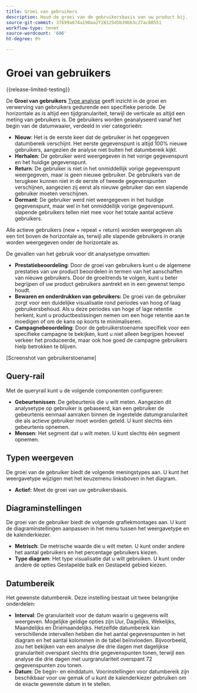 ```yaml
---
title: Groei van gebruikers
description: Houd de groei van de gebruikersbasis van uw product bij.
source-git-commit: 37699a674a190aa2f28125d5b39bb3c27ac88551
workflow-type: tm+mt
source-wordcount: '606'
ht-degree: 0%

---
```


# Groei van gebruikers

{{release-limited-testing}}

De **Groei van gebruikers** [Type analyse](overview.md) geeft inzicht in de groei en verwerving van gebruikers gedurende een specifieke periode. De horizontale as is altijd een tijdgranulariteit, terwijl de verticale as altijd een meting van gebruikers is. De gebruikers worden geanalyseerd vanaf het begin van de datumwaaier, verdeeld in vier categorieën:

* **Nieuw**: Het is de eerste keer dat de gebruiker in het opgegeven datumbereik verschijnt. Het eerste gegevenspunt is altijd 100% nieuwe gebruikers, aangezien de analyse niet buiten het datumbereik kijkt.
* **Herhalen**: De gebruiker werd weergegeven in het vorige gegevenspunt en het huidige gegevenspunt.
* **Return**: De gebruiker is niet in het onmiddellijk vorige gegevenspunt weergegeven, maar is geen nieuwe gebruiker. De gebruikers van de terugkeer kunnen niet in de eerste of tweede gegevenspunten verschijnen, aangezien zij eerst als nieuwe gebruiker dan een slapende gebruiker moeten verschijnen.
* **Dormant**: De gebruiker werd niet weergegeven in het huidige gegevenspunt, maar wel in het onmiddellijk vorige gegevenspunt. slapende gebruikers tellen niet mee voor het totale aantal actieve gebruikers.

Alle actieve gebruikers (new + repeat + return) worden weergegeven als een tint boven de horizontale as, terwijl alle slapende gebruikers in oranje worden weergegeven onder de horizontale as.

De gevallen van het gebruik voor dit analysetype omvatten:

* **Prestatiebeoordeling**: Door de groei van gebruikers kunt u de algemene prestaties van uw product beoordelen in termen van het aanschaffen van nieuwe gebruikers. Door de groeitrends te volgen, kunt u beter begrijpen of uw product gebruikers aantrekt en in een gewenst tempo houdt.
* **Bewaren en onderdrukken van gebruikers:** De groei van de gebruiker zorgt voor een duidelijke visualisatie rond periodes van hoog of laag gebruikersbehoud. Als u deze periodes van hoge of lage retentie herkent, kunt u productbeslissingen nemen om een hoge retentie aan te moedigen of om de kans op koorts te minimaliseren.
* **Campagnebeoordeling**: Door de gebruikerstoename specifiek voor een specifieke campagne te bekijken, kunt u niet alleen begrijpen hoeveel verkeer het produceerde, maar ook hoe goed de campagne gebruikers hielp betrokken te blijven.

[Screenshot van gebruikerstoename]

## Query-rail

Met de queryrail kunt u de volgende componenten configureren:

* **Gebeurtenissen**: De gebeurtenis die u wilt meten. Aangezien dit analysetype op gebruiker is gebaseerd, kan een gebruiker de gebeurtenis eenmaal aanraken binnen de ingestelde datumgranulariteit die als actieve gebruiker moet worden geteld. U kunt slechts één gebeurtenis opnemen.
* **Mensen**: Het segment dat u wilt meten. U kunt slechts één segment opnemen.

## Typen weergeven

De groei van de gebruiker biedt de volgende meningstypes aan. U kunt het weergavetype wijzigen met het keuzemenu linksboven in het diagram.

* **Actief:** Meet de groei van uw gebruikersbasis.

## Diagraminstellingen

De groei van de gebruiker biedt de volgende grafiekmontages aan. U kunt de diagraminstellingen aanpassen in het menu tussen het weergavetype en de kalenderkiezer.

* **Metrisch**: De metrische waarde die u wilt meten. U kunt onder andere het aantal gebruikers en het percentage gebruikers kiezen.
* **Type diagram**: Het type visualisatie dat u wilt gebruiken. U kunt onder andere de opties Gestapelde balk en Gestapeld gebied kiezen.

## Datumbereik

Het gewenste datumbereik. Deze instelling bestaat uit twee belangrijke onderdelen:

* **Interval**: De granulariteit voor de datum waarin u gegevens wilt weergeven. Mogelijke geldige opties zijn Uur, Dagelijks, Wekelijks, Maandelijks en Driemaandelijks. Hetzelfde datumbereik kan verschillende intervallen hebben die het aantal gegevenspunten in het diagram en het aantal kolommen in de tabel beïnvloeden. Bijvoorbeeld, zou het bekijken van een analyse die drie dagen met dagelijkse granulariteit overspant slechts drie gegevenspunten tonen, terwijl een analyse die drie dagen met uurgranulariteit overspant 72 gegevenspunten zou tonen.
* **Datum**: De begin- en einddatum. Voorinstellingen voor datumbereik zijn beschikbaar voor uw gemak of u kunt de kalenderkiezer gebruiken om de exacte gewenste datum in te stellen.
